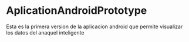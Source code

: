# AplicationAndroidPrototype
Esta es la primera version de la aplicacion android que permite visualizar los datos del anaquel inteligente
